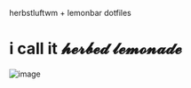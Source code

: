 herbstluftwm + lemonbar dotfiles
# i call it 𝓱𝓮𝓻𝓫𝓮𝓭 𝓵𝓮𝓶𝓸𝓷𝓪𝓭𝓮

![image](https://github.com/Tail-R/herbed_lemonade/assets/132870183/fa31a916-c381-4e9a-94aa-5d72ada3d076)